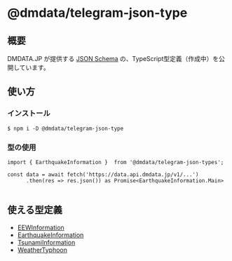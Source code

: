 # @dmdata/telegram-json-type

## 概要
DMDATA.JP が提供する [JSON Schema](https://dmdata.jp/doc/reference/conversion/json/) の、TypeScript型定義（作成中）を公開しています。

## 使い方

### インストール
`$ npm i -D @dmdata/telegram-json-type`

### 型の使用

```:typescirpt
import { EarthquakeInformation }  from '@dmdata/telegram-json-types';

const data = await fetch('https://data.api.dmdata.jp/v1/...')
      .then(res => res.json()) as Promise<EarthquakeInformation.Main>
      
```

## 使える型定義

* [EEWInformation](https://dmdata.jp/doc/reference/conversion/json/schema/eew-information)
* [EarthquakeInformation](https://dmdata.jp/doc/reference/conversion/json/schema/earthquake-information)
* [TsunamiInformation](https://dmdata.jp/doc/reference/conversion/json/schema/tsunami-information)
* [WeatherTyphoon](https://dmdata.jp/doc/reference/conversion/json/schema/weather-typhoon)
